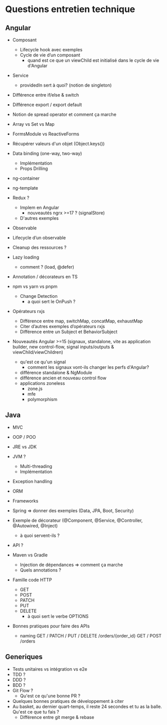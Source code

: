 # Questions entretien technique

## Angular

- Composant

  - Lifecycle hook avec exemples
  - Cycle de vie d’un composant
    - quand est ce que un viewChild est initialisé dans le cycle de vie d'Angular

- Service

  - providedIn sert à quoi? (notion de singleton)

- Différence entre if/else & switch

- Différence export / export default

- Notion de spread operator et comment ça marche

- Array vs Set vs Map

- FormsModule vs ReactiveForms
- Récupérer valeurs d'un objet (Object.keys())

- Data binding (one-way, two-way)

  - Implémentation
  - Props Drilling

- ng-container
- ng-template

- Redux ?

  - Implem en Angular
    - nouveautés ngrx >=17 ? (signalStore)
  - D'autres exemples

- Observable
- Lifecycle d’un observable
- Cleanup des ressources ?

- Lazy loading
  - comment ? (load, @defer)
- Annotation / décorateurs en TS

- npm vs yarn vs pnpm

  - Change Detection
    - a quoi sert le OnPush ?

- Opérateurs rxjs

  - Différence entre map, switchMap, concatMap, exhaustMap
  - Citer d’autres exemples d’opérateurs rxjs
  - Différence entre un Subject et BehaviorSubject

- Nouveautés Angular >=15 (signaux, standalone, vite as application builder, new control-flow, signal inputs/outputs & viewChild/viewChildren)
  - qu'est ce qu'un signal
    - comment les signaux vont-ils changer les perfs d'Angular?
  - différence standalone & NgModule
  - différence ancien et nouveau control flow
  - applications zoneless
    - zone.js
    - mfe
    - polymorphism

## Java

- MVC
- OOP / POO
- JRE vs JDK
- JVM ?

  - Multi-threading
  - Implémentation

- Exception handling
- ORM

- Frameworks
- Spring => donner des exemples (Data, JPA, Boot, Security)
- Exemple de décorateur (@Component, @Service, @Controller, @Autowired, @Inject)

  - à quoi servent-ils ?

- API ?
- Maven vs Gradle
  - Injection de dépendances => comment ça marche
  - Quels annotations ?
- Famille code HTTP
  - GET
  - POST
  - PATCH
  - PUT
  - DELETE
    - à quoi sert le verbe OPTIONS
- Bonnes pratiques pour faire des APIs
  - naming
    GET / PATCH / PUT / DELETE /orders/{order_id}
    GET / POST /orders

## Generiques

- Tests unitaires vs intégration vs e2e
- TDD ?
- DDD ?
- BDD ?
- Git Flow ?
  - Qu'est ce qu'une bonne PR ?
- Quelques bonnes pratiques de développement à citer
- Au basket, au dernier quart-temps, il reste 24 secondes et tu as la balle. Qu'est ce que tu fais ?
  - Différence entre git merge & rebase

